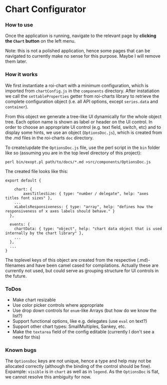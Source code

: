 # Chart Configurator

### How to use

Once the application is running, navigate to the relevant page by **clicking the `Chart` button** on the left menu.

Note: this is not a polished application, hence some pages that can be navigated to currently make no sense for this purpose. Maybe I will remove them later.

### How it works
We first instantiate a roi-chart with a minimum configuration, which is imported from `chartConfig.js` in the `components` directory.
After instatiation we call the `settableProperties` getter from roi-charts library to retrieve the complete  configuration object (i.e. all API options, except `series.data` and `container`).

From this object we generate a tree-like UI dynamically for the whole object tree. Each option name is shown as label or header on the UI control. In order to choose an appropriate UI control (e.g. text field, switch, etc) and to display some hints, we use an object (`OptionsDoc.js`), which is created from the .md files in the roi-charts `doc` directory.

To create/update the `OptionsDoc.js` file, use the perl script in the `bin` folder like so (assuming you are in the top level directory of this project):

`perl bin/exopt.pl path/to/docs/*.md >src/components/OptionsDoc.js`

The created file looks like this:

    export default {

    	chart: {
    		axesTitlesSize: { type: "number / delegate", help: "axes titles font sizes" },
        ...
        xLabelsResponsiveness: { type: "array", help: "defines how the responsiveness of x axes labels should behave." }
      },

      events: {
        chartData: { type: "object", help: "chart data object that is used internally by the chart library" },
        ...
      },
      ...
    }
The toplevel keys of this object are created from the respective (.md)-filenames and have been camel cased for compilations. Actually these are currently not used, but could serve as grouping structure for UI controls in the future.

### ToDos
- Make chart resizable
- Use color picker controls where appropriate
- Use drop down controls for `enum`-like Arrays (but how do we know the list?)
- Support functional options, like e.g. delegates (use `eval` on text?)
- Support other chart types: SmallMultiples, Sankey, etc.
- Make the `textarea` field of the config editable (currently I don't see a need for this)

### Known bugs
The `OptionsDoc` keys are not unique, hence a type and help may not be allocated correctly (although the binding of the control should be fine). Expample: `visible` is in `chart` as well as in `legend`. As the `OptionsDoc` is flat, we cannot resolve this ambiguity for now.
